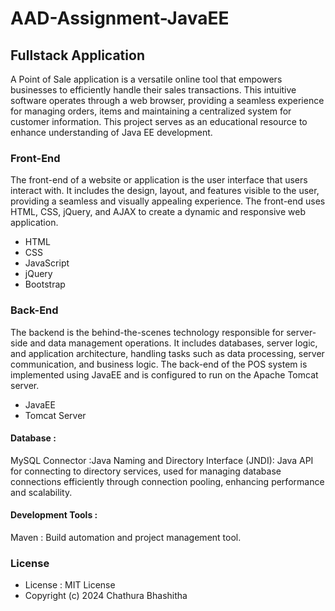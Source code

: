 # AAD-Assignment-JavaEE

## Fullstack Application
A Point of Sale application is a versatile online tool that empowers businesses to efficiently handle their sales transactions. This intuitive software operates through a web browser, providing a seamless experience for managing orders, items and maintaining a centralized system for customer information. This project serves as an educational resource to enhance understanding of Java EE development.

### Front-End

The front-end of a website or application is the user interface that users interact with. It includes the design, layout, and features visible to the user, providing a seamless and visually appealing experience. The front-end uses HTML, CSS, jQuery, and AJAX to create a dynamic and responsive web application.
* HTML
* CSS
* JavaScript
* jQuery
* Bootstrap

### Back-End

The backend is the behind-the-scenes technology responsible for server-side and data management operations. It includes databases, server logic, and application architecture, handling tasks such as data processing, server communication, and business logic. The back-end of the POS system is implemented using JavaEE and is configured to run on the Apache Tomcat server.
* JavaEE
* Tomcat Server



#### Database :

MySQL Connector :Java Naming and Directory Interface (JNDI): Java API for connecting to directory services, used for managing database connections efficiently through connection pooling, enhancing performance and scalability.

#### Development Tools :

Maven : Build automation and project management tool.

### License

* License : MIT License<br>
* Copyright (c) 2024 Chathura Bhashitha